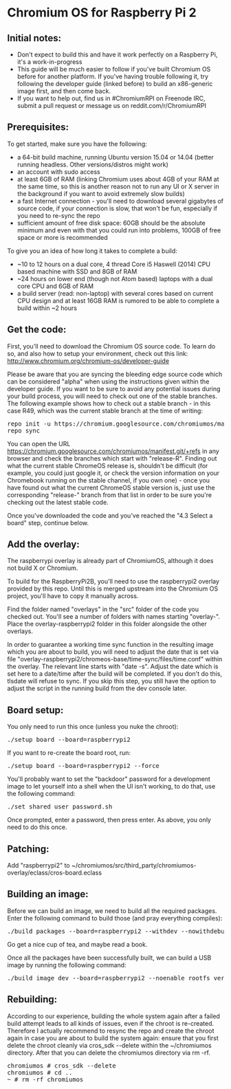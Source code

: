 Chromium OS for Raspberry Pi 2
==============================

Initial notes:
--------------

* Don't expect to build this and have it work perfectly on a Raspberry Pi, it's a work-in-progress
* This guide will be much easier to follow if you've built Chromium OS before for another platform. If you've having trouble following it, try following the developer guide (linked before) to build an x86-generic image first, and then come back.
* If you want to help out, find us in #ChromiumRPI on Freenode IRC, submit a pull request or message us on reddit.com/r/ChromiumRPI

Prerequisites:
--------------

To get started, make sure you have the following:

* a 64-bit build machine, running Ubuntu version 15.04 or 14.04 (better running headless. Other versions/distros might work)
* an account with sudo access
* at least 6GB of RAM (linking Chromium uses about 4GB of your RAM at the same time, so this is another reason not to run any UI or X server in the background if you want to avoid extremely slow builds)
* a fast Internet connection - you'll need to download several gigabytes of source code, if your connection is slow, that won't be fun, especially if you need to re-sync the repo
* sufficient amount of free disk space: 60GB should be the absolute minimum and even with that you could run into problems, 100GB of free space or more is recommended

To give you an idea of how long it takes to complete a build:
- ~10 to 12 hours on a dual core, 4 thread Core i5 Haswell (2014) CPU based machine with SSD and 8GB of RAM
- ~24 hours on lower end (though not Atom based) laptops with a dual core CPU and 6GB of RAM
- a build server (read: non-laptop) with several cores based on current CPU design and at least 16GB RAM is rumored to be able to complete a build within ~2 hours

Get the code:
-------------

First, you'll need to download the Chromium OS source code. To learn do so, and also how to setup your environment, check out this link: http://www.chromium.org/chromium-os/developer-guide

Please be aware that you are syncing the bleeding edge source code which can be considered "alpha" when using the instructions given within the developer guide. If you want to be sure to avoid any potential issues during your build process, you will need to check out one of the stable branches. The following example shows how to check out a stable branch - in this case R49, which was the current stable branch at the time of writing:

<pre>
repo init -u https://chromium.googlesource.com/chromiumos/manifest.git -b release-R49-7834.B
repo sync
</pre>

You can open the URL https://chromium.googlesource.com/chromiumos/manifest.git/+refs in any browser and check the branches which start with "release-R". Finding out what the current stable ChromeOS release is, shouldn't be difficult (for example, you could just google it, or check the version information on your Chromebook running on the stable channel, if you own one) - once you have found out what the current ChromeOS stable version is, just use the corresponding "release-" branch from that list in order to be sure you're checking out the latest stable code.

Once you've downloaded the code and you've reached the "4.3 Select a board" step, continue below.

Add the overlay:
----------------

The raspberrypi overlay is already part of ChromiumOS, although it does not build X or Chromium.

To build for the RaspberryPi2B, you'll need to use the raspberrypi2 overlay provided by this repo. Until this is merged upstream into the Chromium OS project, you'll have to copy it manually across.

Find the folder named "overlays" in the "src" folder of the code you checked out. You'll see a number of folders with names starting "overlay-". Place the overlay-raspberrypi2 folder in this folder alongside the other overlays.

In order to guarantee a working time sync function in the resulting image which you are about to build, you will need to adjust the date that is set via file "overlay-raspberrypi2/chromeos-base/time-sync/files/time.conf" within the overlay. The relevant line starts with "date -s". Adjust the date which is set here to a date/time after the build will be completed. If you don't do this, tlsdate will refuse to sync. If you skip this step, you still have the option to adjust the script in the running build from the dev console later.

Board setup:
------------

You only need to run this once (unless you nuke the chroot):

<pre>
./setup_board --board=raspberrypi2
</pre>

If you want to re-create the board root, run:

<pre>
./setup_board --board=raspberrypi2 --force
</pre>

You'll probably want to set the "backdoor" password for a development image to let yourself into a shell when the UI isn't working, to do that, use the following command:

<pre>
./set_shared_user_password.sh
</pre>

Once prompted, enter a password, then press enter. As above, you only need to do this once.

Patching:
------------------

Add "raspberrypi2" to ~/chromiumos/src/third_party/chromiumos-overlay/eclass/cros-board.eclass



Building an image:
------------------

Before we can build an image, we need to build all the required packages. Enter the following command to build those (and pray everything compiles):

<pre>
./build_packages --board=raspberrypi2 --withdev --nowithdebug --nowithtest --nowithautotest
</pre>

Go get a nice cup of tea, and maybe read a book.

Once all the packages have been successfully built, we can build a USB image by running the following command:

<pre>
./build_image dev --board=raspberrypi2 --noenable_rootfs_verification
</pre>


Rebuilding:
------------------

According to our experience, building the whole system again after a failed build attempt leads to all kinds of issues, even if the chroot is re-created. Therefore I actually recommend to resync the repo and create the chroot again in case you are about to build the system again: ensure that you first delete the chroot cleanly via cros_sdk --delete within the ~/chromiumos directory. After that you can delete the chromiumos directory via rm -rf.

<pre>
chromiumos # cros_sdk --delete
chromiumos # cd ..
~ # rm -rf chromiumos
</pre>
